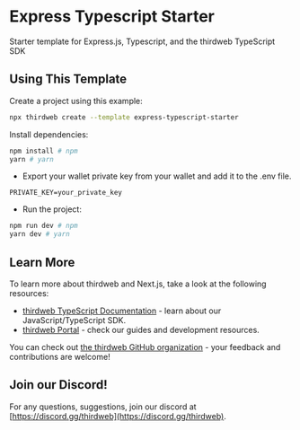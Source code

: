 # Express Typescript Starter

Starter template for Express.js, Typescript, and the thirdweb TypeScript SDK

## Using This Template

Create a project using this example:

```bash
npx thirdweb create --template express-typescript-starter
```

Install dependencies:

```bash
npm install # npm
yarn # yarn
```

- Export your wallet private key from your wallet and add it to the .env file.

```env
PRIVATE_KEY=your_private_key
```

- Run the project:

```bash
npm run dev # npm
yarn dev # yarn
```

## Learn More

To learn more about thirdweb and Next.js, take a look at the following resources:

- [thirdweb TypeScript Documentation](https://docs.thirdweb.com/typescript) - learn about our JavaScript/TypeScript SDK.
- [thirdweb Portal](https://docs.thirdweb.com) - check our guides and development resources.

You can check out [the thirdweb GitHub organization](https://github.com/thirdweb-dev) - your feedback and contributions are welcome!

## Join our Discord!

For any questions, suggestions, join our discord at [https://discord.gg/thirdweb](https://discord.gg/thirdweb).
